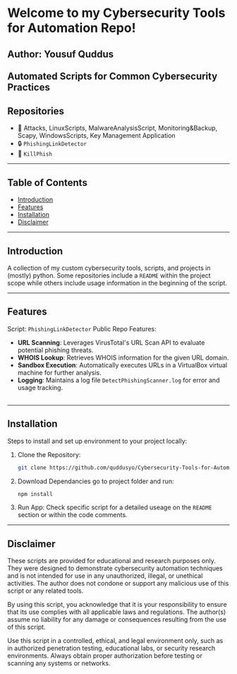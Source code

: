 # Welcome to my Cybersecurity Tools for Automation Repo!
**Author: Yousuf Quddus**<br/>
<br/>
Automated Scripts for Common Cybersecurity Practices
---

## Repositories
- 📜 Attacks, LinuxScripts, MalwareAnalysisScript, Monitoring&Backup, Scapy, WindowsScripts, Key Management Application
- 🔒 `PhishingLinkDetector`
- 🎣 `KillPhish`

---

## Table of Contents
- [Introduction](#introduction)
- [Features](#features)
- [Installation](#installation)
- [Disclaimer](#disclaimer)

---

## Introduction
A collection of my custom cybersecurity tools, scripts, and projects in (mostly) python.
Some repositories include a `README` within the project scope while others include usage information 
in the beginning of the script.

---

## Features
Script: `PhishingLinkDetector` Public Repo
Features:
- **URL Scanning**: Leverages VirusTotal's URL Scan API to evaluate potential phishing threats.
- **WHOIS Lookup**: Retrieves WHOIS information for the given URL domain.
- **Sandbox Execution**: Automatically executes URLs in a VirtualBox virtual machine for further analysis.
- **Logging**: Maintains a log file `DetectPhishingScanner.log` for error and usage tracking.<br/><br/>

---

## Installation
Steps to install and set up environment to your project locally:

1. Clone the Repository:
   ```bash
   git clone https://github.com/quddusyo/Cybersecurity-Tools-for-Automation.git

2. Download Dependancies go to project folder and run:
   ```bash
   npm install

3. Run App:
   Check specific script for a detailed useage on the `README` section or within the code comments.

---

## Disclaimer
These scripts are provided for educational and research purposes only. They were designed to demonstrate cybersecurity automation techniques and is not intended for use in any unauthorized, illegal, or unethical activities. The author does not condone or support any malicious use of this script or any related tools.

By using this script, you acknowledge that it is your responsibility to ensure that its use complies with all applicable laws and regulations. The author(s) assume no liability for any damage or consequences resulting from the use of this script.

Use this script in a controlled, ethical, and legal environment only, such as in authorized penetration testing, educational labs, or security research environments. Always obtain proper authorization before testing or scanning any systems or networks.
